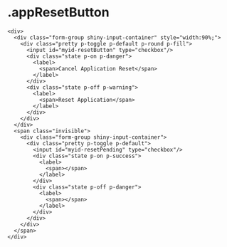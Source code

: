 # .appResetButton

    <div>
      <div class="form-group shiny-input-container" style="width:90%;">
        <div class="pretty p-toggle p-default p-round p-fill">
          <input id="myid-resetButton" type="checkbox"/>
          <div class="state p-on p-danger">
            <label>
              <span>Cancel Application Reset</span>
            </label>
          </div>
          <div class="state p-off p-warning">
            <label>
              <span>Reset Application</span>
            </label>
          </div>
        </div>
      </div>
      <span class="invisible">
        <div class="form-group shiny-input-container">
          <div class="pretty p-toggle p-default">
            <input id="myid-resetPending" type="checkbox"/>
            <div class="state p-on p-success">
              <label>
                <span></span>
              </label>
            </div>
            <div class="state p-off p-danger">
              <label>
                <span></span>
              </label>
            </div>
          </div>
        </div>
      </span>
    </div>

